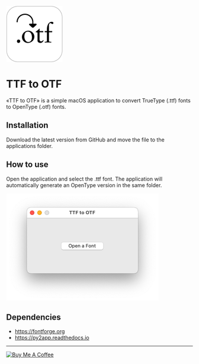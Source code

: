 ![Image of application icon](/assets/icon.png "application icon")

# TTF to OTF

«TTF to OTF» is a simple macOS application to convert TrueType (.ttf) fonts to OpenType (.otf) fonts.

## Installation

Download the latest version from GitHub and move the file to the applications folder.

## How to use

Open the application and select the .ttf font. The application will automatically generate an OpenType version in the same folder.

![Image of application](/assets/app.png "application")

## Dependencies

- https://fontforge.org
- https://py2app.readthedocs.io

---

<a href="https://www.buymeacoffee.com/v5fjrwvy9cT" target="_blank"><img src="https://cdn.buymeacoffee.com/buttons/v2/default-yellow.png" alt="Buy Me A Coffee" style="height: 60px !important;width: 217px !important;" ></a>

